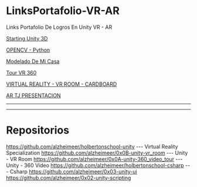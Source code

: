 # LinksPortafolio-VR-AR
Links Portafolio De Logros En Unity VR - AR 



[Starting Unity 3D](https://www.youtube.com/watch?v=DwuYTMJF2SE)

[OPENCV - Python](https://www.youtube.com/watch?v=DfdLfP-d3KQ)

[Modelado De Mi Casa](https://www.youtube.com/watch?v=idl58xHheYM)

[Tour VR 360](https://www.youtube.com/watch?v=pDkzo1CBZmE)

[VIRTUAL REALITY - VR ROOM - CARDBOARD](https://www.youtube.com/watch?v=nhXSXizy-FA)

[AR TJ PRESENTACION](https://twitter.com/Alzheimeer/status/1293410147327500290?s=20)



   ---   
   ---   

# Repositorios


https://github.com/alzheimeer/holbertonschool-unity		---		Virtual Reality Specialization
https://github.com/alzheimeer/0x0B-unity-vr_room		---		Unity - VR Room
https://github.com/alzheimeer/0x0A-unity-360_video_tour		---		Unity - 360 Video
https://github.com/alzheimeer/holbertonschool-csharp		---		Csharp
https://github.com/alzheimeer/0x03-unity-ui
https://github.com/alzheimeer/0x02-unity-scripting
